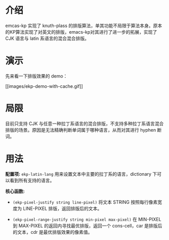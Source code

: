 # 介绍
emcas-kp 实现了 knuth-plass 的排版算法，单其功能不局限于算法本身。原本的KP算法实现了对英文的排版，emacs-kp对其进行了进一步的拓展，实现了 CJK 语言与 latin 系语言的混合混合排版。

# 演示
先来看一下排版效果的 demo：

[[images/ekp-demo-with-cache.gif]]

# 局限
目前只支持 CJK 与任意一种拉丁系语言的混合排版，不支持多种拉丁系语言混合排版的场景。原因是无法精确判断单词属于哪种语言，从而对其进行 hyphen 断词。

# 用法

**配置项:**
`ekp-latin-lang` 用来设置文本中主要的拉丁系的语言，dictionary 下可以看到所有支持的语言。

**核心函数:**

- ```(ekp-pixel-justify string line-pixel)```
将文本 STRING 按照每行像素宽度为 LINE-PIXEL 排版，返回排版后的文本。

- ```(ekp-pixel-range-justify string min-pixel max-pixel)```
在 MIN-PIXEL 到 MAX-PIXEL 的返回内寻找最优排版，返回一个 cons-cell，car 是排版后的文本，cdr 是最优排版效果的像素值。